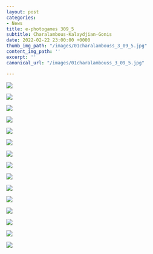 ```yaml
---
layout: post
categories:
- News
title: e-photogames 309_5
subtitle: Charalambous-Kalaydjian-Gonis
date: 2022-02-22 23:00:00 +0000
thumb_img_path: "/images/01charalambouss_3_09_5.jpg"
content_img_path: ''
excerpt: ''
canonical_url: "/images/01charalambouss_3_09_5.jpg"

---
```

![](/images/01charalambouss_3_09_5.jpg)

![](/images/02_dkalaydijan_309_5.jpg)

![](/images/03_gkoniss309_5.jpg)

![](/images/04charalambouss_3_09_5.JPG)

![](/images/05_dkalaydijan_309_5.jpg)

![](/images/06_gkoniss309_5.JPG)

![](/images/07charalambouss_3_09_5-jpg.jpg)

![](/images/08_dkalaydijan_309_5.jpg)

![](/images/09_gkoniss309_5.jpg)

![](/images/10charalambouss_3_09_5.jpg)

![](/images/11_dkalaydijan_309_5.jpg)

![](/images/12_gkoniss309_5.jpg)

![](/images/13charalambouss_3_09_5.JPG)

![](/images/14_dkalaydijan_309_5.jpg)

![](/images/15_gkoniss309_5.jpg)